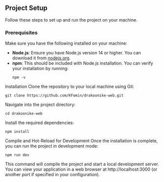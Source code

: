 ## Project Setup

Follow these steps to set up and run the project on your machine.

### Prerequisites

Make sure you have the following installed on your machine:

- **Node.js**: Ensure you have Node.js version 14 or higher. You can download it from [nodejs.org](https://nodejs.org/).
- **npm**: This should be included with Node.js installation. You can verify your installation by running:
  ```
  npm -v
  ```
Installation
Clone the repository to your local machine using Git:

```
git clone https://github.com/KFomin/drakoonike-web.git
```

Navigate into the project directory:

```
cd drakoonike-web
```

Install the required dependencies:

```
npm install
```

Compile and Hot-Reload for Development
Once the installation is complete, you can run the project in development mode:

```
npm run dev
```
This command will compile the project and start a local development server. You can view your application in a web browser at http://localhost:3000 (or another port if specified in your configuration).
